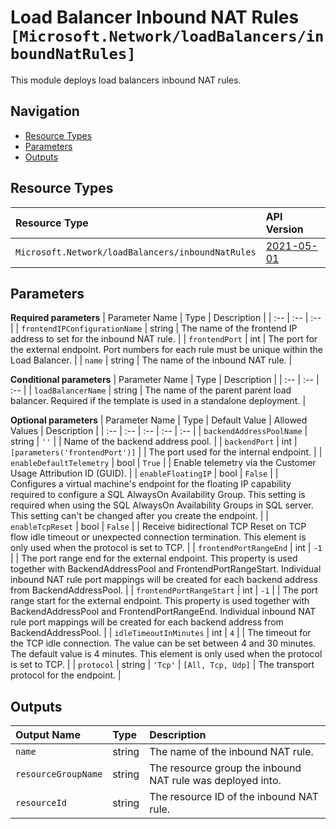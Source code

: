 # Load Balancer Inbound NAT Rules `[Microsoft.Network/loadBalancers/inboundNatRules]`

This module deploys load balancers inbound NAT rules.

## Navigation

- [Resource Types](#Resource-Types)
- [Parameters](#Parameters)
- [Outputs](#Outputs)

## Resource Types

| Resource Type | API Version |
| :-- | :-- |
| `Microsoft.Network/loadBalancers/inboundNatRules` | [2021-05-01](https://docs.microsoft.com/en-us/azure/templates/Microsoft.Network/2021-05-01/loadBalancers/inboundNatRules) |

## Parameters

**Required parameters**
| Parameter Name | Type | Description |
| :-- | :-- | :-- |
| `frontendIPConfigurationName` | string | The name of the frontend IP address to set for the inbound NAT rule. |
| `frontendPort` | int | The port for the external endpoint. Port numbers for each rule must be unique within the Load Balancer. |
| `name` | string | The name of the inbound NAT rule. |

**Conditional parameters**
| Parameter Name | Type | Description |
| :-- | :-- | :-- |
| `loadBalancerName` | string | The name of the parent parent load balancer. Required if the template is used in a standalone deployment. |

**Optional parameters**
| Parameter Name | Type | Default Value | Allowed Values | Description |
| :-- | :-- | :-- | :-- | :-- |
| `backendAddressPoolName` | string | `''` |  | Name of the backend address pool. |
| `backendPort` | int | `[parameters('frontendPort')]` |  | The port used for the internal endpoint. |
| `enableDefaultTelemetry` | bool | `True` |  | Enable telemetry via the Customer Usage Attribution ID (GUID). |
| `enableFloatingIP` | bool | `False` |  | Configures a virtual machine's endpoint for the floating IP capability required to configure a SQL AlwaysOn Availability Group. This setting is required when using the SQL AlwaysOn Availability Groups in SQL server. This setting can't be changed after you create the endpoint. |
| `enableTcpReset` | bool | `False` |  | Receive bidirectional TCP Reset on TCP flow idle timeout or unexpected connection termination. This element is only used when the protocol is set to TCP. |
| `frontendPortRangeEnd` | int | `-1` |  | The port range end for the external endpoint. This property is used together with BackendAddressPool and FrontendPortRangeStart. Individual inbound NAT rule port mappings will be created for each backend address from BackendAddressPool. |
| `frontendPortRangeStart` | int | `-1` |  | The port range start for the external endpoint. This property is used together with BackendAddressPool and FrontendPortRangeEnd. Individual inbound NAT rule port mappings will be created for each backend address from BackendAddressPool. |
| `idleTimeoutInMinutes` | int | `4` |  | The timeout for the TCP idle connection. The value can be set between 4 and 30 minutes. The default value is 4 minutes. This element is only used when the protocol is set to TCP. |
| `protocol` | string | `'Tcp'` | `[All, Tcp, Udp]` | The transport protocol for the endpoint. |


## Outputs

| Output Name | Type | Description |
| :-- | :-- | :-- |
| `name` | string | The name of the inbound NAT rule. |
| `resourceGroupName` | string | The resource group the inbound NAT rule was deployed into. |
| `resourceId` | string | The resource ID of the inbound NAT rule. |

